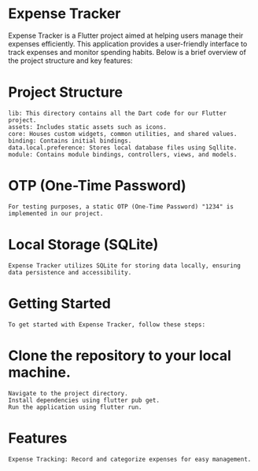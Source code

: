 
# Expense Tracker
Expense Tracker is a Flutter project aimed at helping users manage their expenses efficiently. This application provides a user-friendly interface to track expenses and monitor spending habits. Below is a brief overview of the project structure and key features:

# Project Structure
    lib: This directory contains all the Dart code for our Flutter project.
    assets: Includes static assets such as icons.
    core: Houses custom widgets, common utilities, and shared values.
    binding: Contains initial bindings.
    data.local.preference: Stores local database files using Sqllite.
    module: Contains module bindings, controllers, views, and models.

# OTP (One-Time Password)
    For testing purposes, a static OTP (One-Time Password) "1234" is implemented in our project.

# Local Storage (SQLite)
    Expense Tracker utilizes SQLite for storing data locally, ensuring data persistence and accessibility.

# Getting Started
    To get started with Expense Tracker, follow these steps:

# Clone the repository to your local machine.
    Navigate to the project directory.
    Install dependencies using flutter pub get.
    Run the application using flutter run.
# Features
    Expense Tracking: Record and categorize expenses for easy management.